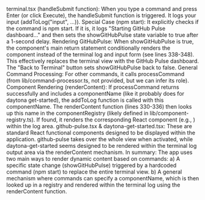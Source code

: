 terminal.tsx (handleSubmit function):
When you type a command and press Enter (or click Execute), the handleSubmit function is triggered.
It logs your input (addToLog("input", ...)).
Special Case (npm start): It explicitly checks if the command is npm start. If it is, it logs "Starting GitHub Pulse dashboard..." and then sets the showGitHubPulse state variable to true after a 1-second delay.
Rendering GitHubPulse: When showGitHubPulse is true, the component's main return statement conditionally renders the <GitHubPulse /> component instead of the terminal log and input form (see lines 338-348). This effectively replaces the terminal view with the GitHub Pulse dashboard. The "Back to Terminal" button sets showGitHubPulse back to false.
General Command Processing: For other commands, it calls processCommand (from lib/command-processor.ts, not provided, but we can infer its role).
Component Rendering (renderContent): If processCommand returns successfully and includes a componentName (like it probably does for daytona get-started), the addToLog function is called with this componentName. The renderContent function (lines 330-336) then looks up this name in the componentRegistry (likely defined in lib/component-registry.ts). If found, it renders the corresponding React component (e.g., <DaytonaGetStarted />) within the log area.
github-pulse.tsx & daytona-get-started.tsx: These are standard React functional components designed to be displayed within the application. github-pulse takes over the whole view when activated, while daytona-get-started seems designed to be rendered within the terminal log output area via the renderContent mechanism.
In summary: The app uses two main ways to render dynamic content based on commands:
a) A specific state change (showGitHubPulse) triggered by a hardcoded command (npm start) to replace the entire terminal view.
b) A general mechanism where commands can specify a componentName, which is then looked up in a registry and rendered within the terminal log using the renderContent function.
